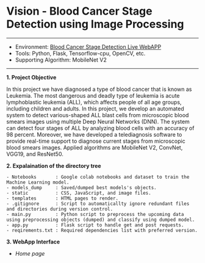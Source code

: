 # Vision - Blood Cancer Stage Detection using Image Processing
---
- Environment: [Blood Cancer Stage Detection Live WebAPP](https://blood-cancer-stage-detection.onrender.com)
- Tools: Python, Flask, Tensorflow-cpu, OpenCV, etc.
- Supporting Algorithm: MobileNet V2
---

 **1. Project Objective**

In this project we have diagnosed a type of blood cancer that is known as Leukemia. The most dangerous and deadly type of leukemia is acute lymphoblastic leukemia (ALL), which affects people of all age groups, including children and adults. In this project, we develop an automated system to detect various-shaped ALL blast cells from microscopic blood smears images using multiple Deep Neural Networks (DNN). The system can detect four stages of ALL by analyzing blood cells with an accuracy of 98 percent. Moreover, we have developed a telediagnosis software to provide real-time support to diagnose current stages from microscopic blood smears images. Applied algorithms are MobileNet V2, ConvNet, VGG19, and ResNet50.
  
**2. Expalaination of the directory tree**
```
- Notebooks       : Google colab notebooks and dataset to train the Machine Learning model.
- models_dump     : Saved/dumped best models's objects.
- static          : CSS, JavaScript, and image files.
- templates       : HTML pages to render.
- .gitignore      : Script to automaticallty ignore redundant files and directories during version control.
- main.py         : Python script to preprocess the upcoming data using preprocessing objects (dumped) and classify using dumped model.
- app.py          : Flask script to handle get and post requests.
- reqirements.txt : Required dependencies list with preferred version.
```

 **3. WebApp Interface**
 
 - *Home page*
 
 
